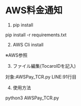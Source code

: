 # AWS料金通知

1. pip install

pip install -r requirements.txt

2. AWS Cli install 

※AWS参照

3. ファイル編集(TocaroIDを記入)

対象:AWSPay_TCR.py
LINE:91行目

4. 使用方法

python3 AWSPay_TCR.py
